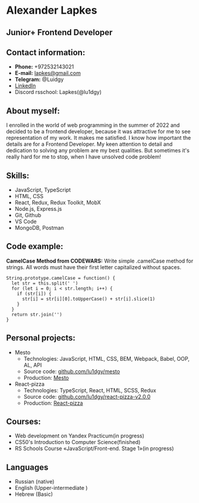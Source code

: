 # Alexander Lapkes

## Junior+ Frontend Developer

## Contact information:

- **Phone:** +972532143021
- **E-mail:** lapkes@gmail.com
- **Telegram:** @Luidgy
- [LinkedIn](www.linkedin.com/in/lapkes)
- Discord rsschool: Lapkes(@lu1dgy)

## About myself:

I enrolled in the world of web programming in the summer of 2022 and decided to be a frontend developer, because it was attractive for me to see representation of my work. It makes me satisfied. I know how important the details are for a Frontend Developer. My keen attention to detail and dedication to solving any problem are my best qualities. But sometimes it's really hard for me to stop, when I have unsolved code problem!

## Skills:

- JavaScript, TypeScript
- HTML, CSS
- React, Redux, Redux Toolkit, MobX
- Node.js, Express.js
- Git, Github
- VS Code
- MongoDB, Postman

## Code example:

**CamelCase Method from CODEWARS:**
Write simple .camelCase method for strings. All words must have their first letter capitalized without spaces.

```
String.prototype.camelCase = function() {
  let str = this.split(' ')
  for (let i = 0; i < str.length; i++) {
    if (str[i]) {
      str[i] = str[i][0].toUpperCase() + str[i].slice(1)
    }
  }
  return str.join('')
}
```

## Personal projects:

- Mesto
  - Technologies: JavaScript, HTML, CSS, BEM, Webpack, Babel, OOP, AL, API
  - Source code: [github.com/lu1dgy/mesto](https://github.com/lu1dgy/mesto)
  - Production: [Mesto](https://lu1dgy.github.io/mesto/)
- React-pizza
  - Technologies: TypeScript, React, HTML, SCSS, Redux
  - Source code: [github.com/lu1dgy/react-pizza-v2.0.0](https://github.com/lu1dgy/react-pizza-v2.0.0)
  - Production: [React-pizza](https://react-pizza-v2-0-0.vercel.app/)

## Courses:

- Web development on Yandex Practicum(in progress)
- CS50's Introduction to Computer Science(finished)
- RS Schools Course «JavaScript/Front-end. Stage 1»(in progress)

## Languages

- Russian (native)
- English (Upper-intermediate )
- Hebrew (Basic)
